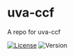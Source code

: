 # uva-ccf

A repo for uva-ccf

[![License](https://img.shields.io/github/license/seankhliao/uva-ccf.svg?style=flat-square)](LICENSE)
![Version](https://img.shields.io/github/v/tag/seankhliao/uva-ccf?sort=semver&style=flat-square)
